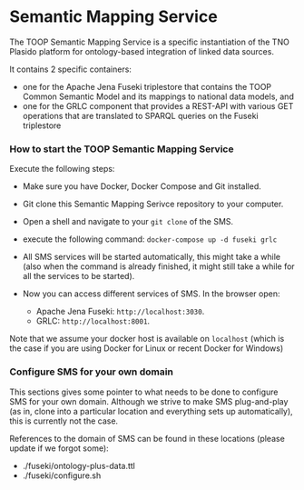 # Semantic Mapping Service

The TOOP Semantic Mapping Service is a specific instantiation of the TNO Plasido platform for ontology-based integration of linked data sources.

It contains 2 specific containers:
- one for the Apache Jena Fuseki triplestore that contains the TOOP Common Semantic Model and its mappings to national data models, and
- one for the GRLC component that provides a REST-API with various GET operations that are translated to SPARQL queries on the Fuseki triplestore  

### How to start the TOOP Semantic Mapping Service
Execute the following steps:

- Make sure you have Docker, Docker Compose and Git installed.
- Git clone this Semantic Mapping Serivce repository to your computer.
- Open a shell and navigate to your `git clone` of the SMS.
- execute the following command: `docker-compose up -d fuseki grlc`
- All SMS services will be started automatically, this might take a while (also when the command is already finished, it might still take a while for all the services to be started).
- Now you can access different services of SMS. In the browser open:

	- Apache Jena Fuseki: `http://localhost:3030`.
	- GRLC: `http://localhost:8001`.
	
Note that we assume your docker host is available on `localhost` (which is the case if you are using Docker for Linux or recent Docker for Windows)

### Configure SMS for your own domain
This sections gives some pointer to what needs to be done to configure SMS for your own domain. Although we strive to make SMS plug-and-play (as in, clone into a particular location and everything sets up automatically), this is currently not the case.

References to the domain of SMS can be found in these locations (please update if we forgot some):

- ./fuseki/ontology-plus-data.ttl
- ./fuseki/configure.sh

